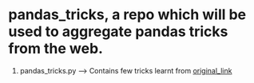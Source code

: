 # pandas_tricks, a repo which will be used to aggregate pandas tricks from the web.

1. pandas_tricks.py --> Contains few tricks learnt from [original_link](https://towardsdatascience.com/11-pandas-built-in-functions-you-should-know-1cf1783c2b9)
